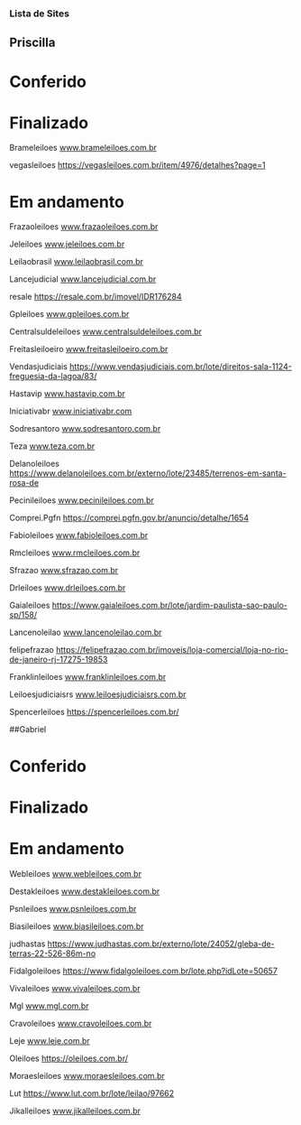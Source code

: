 ### Lista de Sites

## Priscilla

# Conferido

# Finalizado

Brameleiloes	www.brameleiloes.com.br

vegasleiloes	https://vegasleiloes.com.br/item/4976/detalhes?page=1

# Em andamento

Frazaoleiloes	www.frazaoleiloes.com.br

Jeleiloes	www.jeleiloes.com.br

Leilaobrasil	www.leilaobrasil.com.br

Lancejudicial	www.lancejudicial.com.br

resale	https://resale.com.br/imovel/IDR176284

Gpleiloes	www.gpleiloes.com.br

Centralsuldeleiloes	www.centralsuldeleiloes.com.br

Freitasleiloeiro	www.freitasleiloeiro.com.br

Vendasjudiciais	https://www.vendasjudiciais.com.br/lote/direitos-sala-1124-freguesia-da-lagoa/83/

Hastavip	www.hastavip.com.br

Iniciativabr	www.iniciativabr.com

Sodresantoro	www.sodresantoro.com.br

Teza	www.teza.com.br

Delanoleiloes	https://www.delanoleiloes.com.br/externo/lote/23485/terrenos-em-santa-rosa-de

Pecinileiloes	www.pecinileiloes.com.br

Comprei.Pgfn	https://comprei.pgfn.gov.br/anuncio/detalhe/1654

Fabioleiloes	www.fabioleiloes.com.br

Rmcleiloes	www.rmcleiloes.com.br

Sfrazao	www.sfrazao.com.br

Drleiloes	www.drleiloes.com.br

Gaialeiloes	https://www.gaialeiloes.com.br/lote/jardim-paulista-sao-paulo-sp/158/

Lancenoleilao	www.lancenoleilao.com.br

felipefrazao	https://felipefrazao.com.br/imoveis/loja-comercial/loja-no-rio-de-janeiro-rj-17275-19853

Franklinleiloes	www.franklinleiloes.com.br

Leiloesjudiciaisrs	www.leiloesjudiciaisrs.com.br

Spencerleiloes	https://spencerleiloes.com.br/


##Gabriel

# Conferido

# Finalizado

# Em andamento

Webleiloes	www.webleiloes.com.br

Destakleiloes	www.destakleiloes.com.br

Psnleiloes	www.psnleiloes.com.br

Biasileiloes	www.biasileiloes.com.br

judhastas	https://www.judhastas.com.br/externo/lote/24052/gleba-de-terras-22-526-86m-no

Fidalgoleiloes	https://www.fidalgoleiloes.com.br/lote.php?idLote=50657

Vivaleiloes	www.vivaleiloes.com.br

Mgl	www.mgl.com.br

Cravoleiloes	www.cravoleiloes.com.br

Leje	www.leje.com.br

Oleiloes	https://oleiloes.com.br/

Moraesleiloes	www.moraesleiloes.com.br

Lut	https://www.lut.com.br/lote/leilao/97662

Jikalleiloes	www.jikalleiloes.com.br



